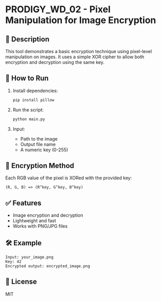 # PRODIGY_WD_02 - Pixel Manipulation for Image Encryption

## 🔐 Description
This tool demonstrates a basic encryption technique using pixel-level manipulation on images. It uses a simple XOR cipher to allow both encryption and decryption using the same key.

## 🚀 How to Run
1. Install dependencies:
   ```bash
   pip install pillow
   ```

2. Run the script:
   ```bash
   python main.py
   ```

3. Input:
   - Path to the image
   - Output file name
   - A numeric key (0-255)

## 🧠 Encryption Method
Each RGB value of the pixel is XORed with the provided key:
```
(R, G, B) => (R^key, G^key, B^key)
```

## ✅ Features
- Image encryption and decryption
- Lightweight and fast
- Works with PNG/JPG files

## 🛠 Example
```
Input: your_image.png
Key: 42
Encrypted output: encrypted_image.png
```

## 📄 License
MIT
